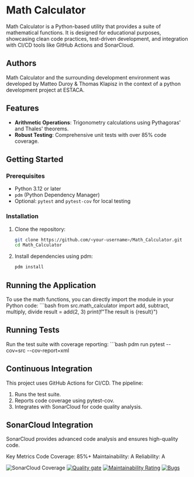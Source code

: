 # Math Calculator

Math Calculator is a Python-based utility that provides a suite of mathematical functions. It is designed for educational purposes, showcasing clean code practices, test-driven development, and integration with CI/CD tools like GitHub Actions and SonarCloud.

## Authors

Math Calculator and the surrounding development environment was developed by Matteo Duroy & Thomas Klapisz in the context of a python development project at ESTACA.

## Features

- **Arithmetic Operations**: Trigonometry calculations using Pythagoras' and Thales' theorems.
- **Robust Testing**: Comprehensive unit tests with over 85% code coverage.

## Getting Started

### Prerequisites

- Python 3.12 or later
- `pdm` (Python Dependency Manager)
- Optional: `pytest` and `pytest-cov` for local testing

### Installation

1. Clone the repository:
   ```bash
   git clone https://github.com/<your-username>/Math_Calculator.git
   cd Math_Calculator


2. Install dependencies using pdm:
    ```bash
    pdm install

## Running the Application
To use the math functions, you can directly import the module in your Python code:
    ```bash
  from src.math_calculator import add, subtract, multiply, divide
  result = add(2, 3)
  print(f"The result is {result}")

## Running Tests
Run the test suite with coverage reporting:
    ```bash
pdm run pytest --cov=src --cov-report=xml

## Continuous Integration

This project uses GitHub Actions for CI/CD. The pipeline:

1. Runs the test suite.
2. Reports code coverage using pytest-cov.
3. Integrates with SonarCloud for code quality analysis.

## SonarCloud Integration

SonarCloud provides advanced code analysis and ensures high-quality code. 

Key Metrics
Code Coverage: 85%+
Maintainability: A
Reliability: A

![SonarCloud Coverage](https://sonarcloud.io/api/project_badges/measure?project=mduroy_Math_Calculator&metric=coverage)
[![Quality gate](https://sonarcloud.io/api/project_badges/quality_gate?project=mduroy_Math_Calculator)](https://sonarcloud.io/summary/new_code?id=mduroy_Math_Calculator)
[![Maintainability Rating](https://sonarcloud.io/api/project_badges/measure?project=mduroy_Math_Calculator&metric=sqale_rating)](https://sonarcloud.io/summary/new_code?id=mduroy_Math_Calculator)
[![Bugs](https://sonarcloud.io/api/project_badges/measure?project=mduroy_Math_Calculator&metric=bugs)](https://sonarcloud.io/summary/new_code?id=mduroy_Math_Calculator)
